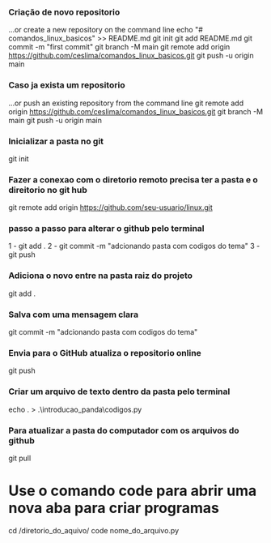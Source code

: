### Criação de novo repositorio
…or create a new repository on the command line
echo "# comandos_linux_basicos" >> README.md
git init
git add README.md
git commit -m "first commit"
git branch -M main
git remote add origin https://github.com/ceslima/comandos_linux_basicos.git
git push -u origin main

### Caso ja exista um repositorio
…or push an existing repository from the command line
git remote add origin https://github.com/ceslima/comandos_linux_basicos.git
git branch -M main
git push -u origin main

### Inicializar a pasta no git
git init

### Fazer a conexao com o diretorio remoto precisa ter a pasta e o direitorio no git hub
git remote add origin https://github.com/seu-usuario/linux.git

### passo a passo para alterar o github pelo terminal 
1 - git add .
2 - git commit -m "adcionando pasta com codigos do tema"
3 - git push

### Adiciona o novo entre na pasta raiz do projeto
git add .

### Salva com uma mensagem clara
git commit -m "adcionando pasta com codigos do tema"

### Envia para o GitHub atualiza o repositorio online
git push

### Criar um arquivo de texto dentro da pasta pelo terminal 
echo . > .\introducao_panda\codigos.py

### Para atualizar a pasta do computador com os arquivos do github
git pull

# Use o comando code para abrir uma nova aba para criar programas
cd /diretorio_do_aquivo/
code nome_do_arquivo.py

